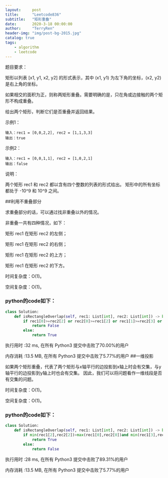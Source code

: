 ```yaml
---
layout:     post
title:      "Leetcode836"
subtitle:   "矩形重叠"
date:       2020-3-18 00:00:00
author:     "TerryRen"
header-img: "img/post-bg-2015.jpg"
catalog: true
tags:
    - algorithm
    - leetcode
---
```

题目要求：

矩形以列表 [x1, y1, x2, y2] 的形式表示，其中 (x1, y1) 为左下角的坐标，(x2, y2) 是右上角的坐标。

如果相交的面积为正，则称两矩形重叠。需要明确的是，只在角或边接触的两个矩形不构成重叠。

给出两个矩形，判断它们是否重叠并返回结果。




示例1：
```
输入：rec1 = [0,0,2,2], rec2 = [1,1,3,3]
输出：true
```
示例2：
```
输入：rec1 = [0,0,1,1], rec2 = [1,0,2,1]
输出：false
```
说明：

两个矩形 rec1 和 rec2 都以含有四个整数的列表的形式给出。
矩形中的所有坐标都处于 -10^9 和 10^9 之间。


##利用不重叠部分


求重叠部分的话，可以通过找非重叠以外的情况。

非重叠一共有四种情况，如下：

矩形 rec1 在矩形 rec2 的左侧；

矩形 rec1 在矩形 rec2 的右侧；

矩形 rec1 在矩形 rec2 的上方；

矩形 rec1 在矩形 rec2 的下方。



时间复杂度：O(1)。


空间复杂度：O(1)。


### python的code如下：


```python
class Solution:
    def isRectangleOverlap(self, rec1: List[int], rec2: List[int]) -> bool:
        if rec1[0]>=rec2[2] or rec2[0]>=rec1[2] or rec1[1]>=rec2[3] or rec2[1]>=rec1[3]:
            return False
        else:
            return True
```
执行用时 :32 ms, 在所有 Python3 提交中击败了70.00%的用户

内存消耗 :13.5 MB, 在所有 Python3 提交中击败了5.77%的用户
##一维投影

如果两个矩形重叠，代表了两个矩形与x轴平行的边投影到x轴上时会有交集，与y轴平行的边投影到y轴上时也会有交集。
因此，我们可以将问题看作一维线段是否有交集的问题。


时间复杂度：O(1)。


空间复杂度：O(1)。


### python的code如下：


```python
class Solution:
    def isRectangleOverlap(self, rec1: List[int], rec2: List[int]) -> bool:
        if min(rec1[2],rec2[2])>max(rec1[0],rec2[0])and min(rec1[3],rec2[3])>max(rec1[1],rec2[1]):
            return True
        else:
            return False
```
执行用时 :28 ms, 在所有 Python3 提交中击败了89.31%的用户

内存消耗 :13.5 MB, 在所有 Python3 提交中击败了5.77%的用户